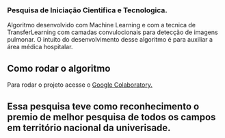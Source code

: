 ### Pesquisa de Iniciação Cientifica e Tecnologica. 

Algoritmo desenvolvido com Machine Learning e com a tecnica de TransferLearning com camadas convulocionais para detecção de imagens pulmonar. O intuito do desenvolvimento desse algoritmo é para auxiliar a área médica hospitalar.


## Como rodar o algoritmo 

<p>Para rodar o projeto acesse o <a href="https://colab.research.google.com/drive/1kdcaa8v5vsj2CBqluU6dh1xGvuU9nMmb?hl=pt_BR">Google Colaboratory.</a></p>

## Essa pesquisa teve como reconhecimento o premio de melhor pesquisa de todos os campos em território nacional da univerisade.
